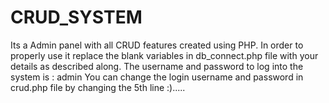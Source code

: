 # CRUD_SYSTEM
Its a Admin panel with all CRUD features created using PHP.
In order to properly use it replace the blank variables in db_connect.php file with your details as described along.
The username and password to log into the system is : admin
You can change the login username and password in crud.php file by changing the 5th line :).....
